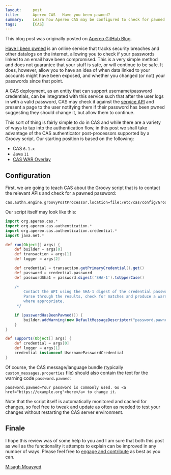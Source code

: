```yaml
---
layout:     post
title:      Apereo CAS - Have you been pawned?
summary:    Learn how Apereo CAS may be configured to check for pawned passwords and warn the user, using the haveibeenpawned.com service
tags:       [CAS]
---
```


<div class="alert alert-success"><i class="far fa-lightbulb"></i> This blog post was originally posted on <a href="https://github.com/apereo/apereo.github.io">Apereo GitHub Blog</a>.</div>

[Have I been pwned](https://haveibeenpwned.com/) is an online service that tracks security breaches and other datalogs on the internet, 
allowing you to check if your passwords linked to an email have been compromised. This is a very simple method and does not guarantee that your stuff is safe, 
or will continue to be safe. It does, however, allow you to have an idea of when data linked to your accounts might have been exposed, 
and whether you changed (or not) your passwords since that point.

<script async src="https://pagead2.googlesyndication.com/pagead/js/adsbygoogle.js"></script>
<ins class="adsbygoogle"
     style="display:block; text-align:center;"
     data-ad-layout="in-article"
     data-ad-format="fluid"
     data-ad-client="ca-pub-8081398210264173"
     data-ad-slot="3789603713"></ins>
<script>
     (adsbygoogle = window.adsbygoogle || []).push({});
</script>

A CAS deployment, as an entity that can support username/password credentials, can be integrated with this service such that after the user logs 
in with a valid password, CAS may check it against the [service API](https://haveibeenpwned.com/API/v2#SearchingPwnedPasswordsByRange) and present a page to the user notifying them if their password has been pwned suggesting they should change it, but allow them to continue.

This sort of thing is fairly simple to do in CAS and while there are a variety of ways to tap into the authentication flow, in this post we shall take advantage of
the CAS authenticator post-processors supported by a Groovy script. Our starting position is based on the following:

- CAS `6.1.x`
- Java `11`
- [CAS WAR Overlay](https://github.com/apereo/cas-overlay-template)

## Configuration

First, we are going to teach CAS about the Groovy script that is to contact the relevant APIs and check for a pawned password:

```properties
cas.authn.engine.groovyPostProcessor.location=file:/etc/cas/config/GroovyPostProcessor.groovy
```

Our script itself may look like this:

```groovy
import org.apereo.cas.*
import org.apereo.cas.authentication.*
import org.apereo.cas.authentication.credential.*
import java.net.*

def run(Object[] args) {
    def builder = args[0]
    def transaction = args[1]
    def logger = args[2]

    def credential = transaction.getPrimaryCredential().get()
    def password = credential.password
    def passwordSha1 = password.digest('SHA-1').toUpperCase()
    
    /*
        Contact the API using the SHA-1 digest of the credential password.
        Parse through the results, check for matches and produce a warning 
        where appropriate.
     */

    if (passwordHasBeenPawned()) {
        builder.addWarning(new DefaultMessageDescriptor("password.pawned"))  
    }
}

def supports(Object[] args) {
    def credential = args[0]
    def logger = args[1]
    credential instanceof UsernamePasswordCredential
}
```

Of course, the CAS message/language bundle (typically `custom_messages.properties` file) should also contain the text for the warning code `password.pawned`:

```properties
password.pawned=Your password is commonly used. Go <a href="https://example.org">here</a> to change it.
```

Note that the script itself is automatically monitored and cached for changes, so feel free to tweak and update as often as needed to test
your changes without restarting the CAS server environment.

## Finale

I hope this review was of some help to you and I am sure that both this post as well as the functionality it attempts to explain can be improved in any number of ways. Please feel free to [engage and contribute](https://apereo.github.io/cas/developer/Contributor-Guidelines.html) as best as you can.

[Misagh Moayyed](https://fawnoos.com)
